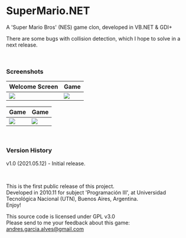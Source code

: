 # SuperMario.NET

A 'Super Mario Bros' (NES) game clon, developed in VB.NET & GDI+  

There are some bugs with collision detection, which I hope to solve in a next release.  

&nbsp;

### Screenshots

| Welcome Screen                            | Game                                      |
|-------------------------------------------|-------------------------------------------|
| ![](Resources/screenshot-welcome.png)     | ![](Resources/screenshot-game-01.png)     |

| Game                                      | Game                                      |
|-------------------------------------------|-------------------------------------------|
| ![](Resources/screenshot-game-02.png)     | ![](Resources/screenshot-game-03.png)     |

&nbsp;

### Version History

v1.0 (2021.05.12) - Initial release.  

&nbsp;

This is the first public release of this project.  
Developed in 2010.11 for subject 'Programación III', at Universidad Tecnológica Nacional (UTN), Buenos Aires, Argentina.  
Enjoy!

This source code is licensed under GPL v3.0  
Please send to me your feedback about this game: andres.garcia.alves@gmail.com
